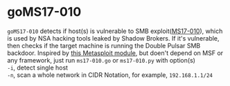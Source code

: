 # goMS17-010
`goMS17-010` detects if host(s) is vulnerable to SMB exploit([MS17-010](https://technet.microsoft.com/en-us/library/security/ms17-010.aspx)), which is used by NSA hacking tools leaked by Shadow Brokers. If it's vulnerable, then checks if the target machine is running the Double Pulsar SMB backdoor. Inspired by [this Metasploit module](https://www.rapid7.com/db/modules/auxiliary/scanner/smb/smb_ms17_010), but doen't depend on MSF or any framework, just run `ms17-010.go` or `ms17-010.py` with option(s)  
`-i`, detect single host  
`-n`, scan a whole network in CIDR Notation, for example, `192.168.1.1/24`
